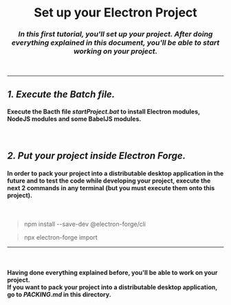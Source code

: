 <h1 align="center"><b>Set up your Electron Project</b></h1>

<h3 align="center">
<i>In this first tutorial, you'll set up your project. After doing everything explained in this document, you'll be able to start working on your project.</i>
</h3><br>

***

<h2 align="left">
<b><i>1. Execute the Batch file.</b></i>
</h2>

<h4>Execute the Bacth file <b><i>startProject.bat</b></i> to install Electron modules, NodeJS modules and some BabelJS modules.</h4>
<br>

<h2 align="left">
<b><i>2. Put your project inside Electron Forge.</b></i>
</h2>

<h4>In order to pack your project into a distributable desktop application in the future and to test the code while developing your project, execute the next 2 commands in any terminal (but you must execute them onto this project).</h4>
<br>

>npm install --save-dev @electron-forge/cli<br>

>npx electron-forge import

***

<br>
<h4>Having done everything explained before, you'll be able to work on your project.<br>
If you want to pack your project into a distributable desktop application, go to <b><i>PACKING.md</b></i> in this directory.